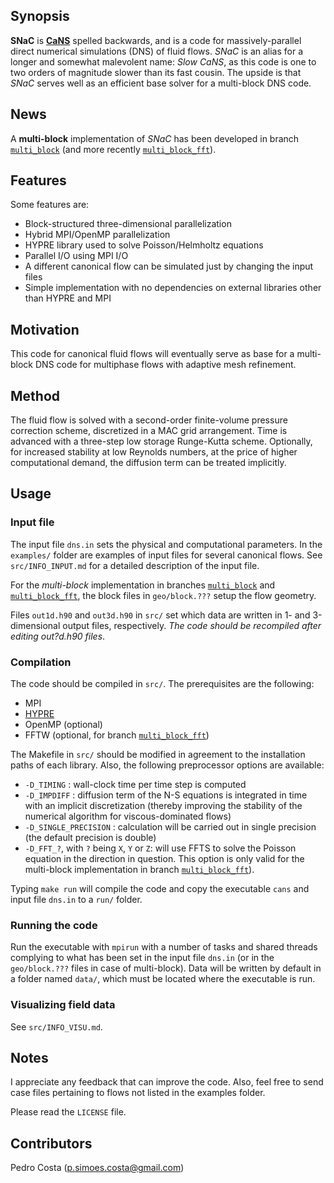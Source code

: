## Synopsis

**SNaC** is [**CaNS**](https://github.com/p-costa/CaNS) spelled backwards, and is a code for massively-parallel direct numerical simulations (DNS) of fluid flows. *SNaC* is an alias for a longer and somewhat malevolent name: *Slow CaNS*, as this code is one to two orders of magnitude slower than its fast cousin. The upside is that *SNaC* serves well as an efficient base solver for a multi-block DNS code.

## News

A **multi-block** implementation of *SNaC* has been developed in branch [`multi_block`](https://github.com/p-costa/SNaC/tree/multi_block) (and more recently [`multi_block_fft`](https://github.com/p-costa/SNaC/tree/multi_block)).

## Features

Some features are:

 * Block-structured three-dimensional parallelization
 * Hybrid MPI/OpenMP parallelization
 * HYPRE library used to solve Poisson/Helmholtz equations
 * Parallel I/O using MPI I/O 
 * A different canonical flow can be simulated just by changing the input files
 * Simple implementation with no dependencies on external libraries other than HYPRE and MPI

## Motivation

This code for canonical fluid flows will eventually serve as base for a multi-block DNS code for multiphase flows with adaptive mesh refinement.

## Method

The fluid flow is solved with a second-order finite-volume pressure correction scheme, discretized in a MAC grid arrangement. Time is advanced with a three-step low storage Runge-Kutta scheme. Optionally, for increased stability at low Reynolds numbers, at the price of higher computational demand, the diffusion term can be treated implicitly.

## Usage

### Input file

The input file `dns.in` sets the physical and computational parameters. In the `examples/` folder are examples of input files for several canonical flows. See `src/INFO_INPUT.md` for a detailed description of the input file.

For the *multi-block* implementation in branches [`multi_block`](https://github.com/p-costa/SNaC/tree/multi_block) and [`multi_block_fft`](https://github.com/p-costa/SNaC/tree/multi_block), the block files in `geo/block.???` setup the flow geometry.

Files `out1d.h90` and `out3d.h90` in `src/` set which data are written in 1- and 3-dimensional output files, respectively. *The code should be recompiled after editing out?d.h90 files*.

### Compilation

The code should be compiled in `src/`. The prerequisites are the following:

 * MPI
 * [HYPRE](https://github.com/hypre-space/hypre)
 * OpenMP (optional)
 * FFTW (optional, for branch [`multi_block_fft`](https://github.com/p-costa/SNaC/tree/multi_block))

The Makefile in `src/` should be modified in agreement to the installation paths of each library. Also, the following preprocessor options are available:

 * `-D_TIMING`           : wall-clock time per time step is computed
 * `-D_IMPDIFF`          : diffusion term of the N-S equations is integrated in time with an implicit discretization (thereby improving the stability of the numerical algorithm for viscous-dominated flows)
 * `-D_SINGLE_PRECISION` : calculation will be carried out in single precision (the default precision is double)
 * `-D_FFT_?`, with  `?` being `X`, `Y` or `Z`: will use FFTS to solve the Poisson equation in the direction in question. This option is only valid for the multi-block implementation in branch [`multi_block_fft`](https://github.com/p-costa/SNaC/tree/multi_block)).

Typing `make run` will compile the code and copy the executable `cans` and input file `dns.in` to a `run/` folder.

### Running the code

Run the executable with `mpirun` with a number of tasks and shared threads complying to what has been set in the input file `dns.in` (or in the `geo/block.???` files in case of multi-block). Data will be written by default in a folder named `data/`, which must be located where the executable is run.

### Visualizing field data

See `src/INFO_VISU.md`.

## Notes

I appreciate any feedback that can improve the code. Also, feel free to send case files pertaining to flows not listed in the examples folder.

Please read the `LICENSE` file.

## Contributors

Pedro Costa (p.simoes.costa@gmail.com)
